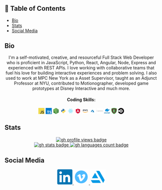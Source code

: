 <h1 align='center'></h1>

## 📝 Table of Contents
- [Bio](#bio)
- [Stats](#stats)
- [Social Media](#socialMedia)

## Bio
<p align='center'>
I'm a self-motivated, creative, and resourceful Full Stack Web Developer who is proficient in JavaScript, Python, React, Angular, Node, Express and experienced with REST APIs. I  love working with collaborative teams that fuel his love for building interactive experiences and problem solving. I also used to work at MPC New York as a Asset Supervisor, taught as an Adjunct Professor at NYU, contributed to Motionographer, developed game prototypes at Disney Interactive and much more.
</p>

<div align='center'>
  <h4>Coding Skills:</h4>
  <code><img height="20" src="./javascript.png"></code>
  <code><img height="20" src="./typescript.png"></code>
  <code><img height="20" src="./nodejs.png"></code>
  <code><img height="20" src="./python.png"></code>
  <code><img height="20" src="./react.png"></code>
  <code><img height="20" src="./angular.png"></code>
  <code><img height="20" src="./aws.png"></code>
  <code><img height="20" src="./azure.png"></code>
  <code><img height="20" src="./express.png"></code>
  <code><img height="20" src="./docker.png"></code>
  <code><img height="20" src="./mongo.png"></code>
  <code><img height="20" src="./circleci.png"></code>
</div>

## Stats
<div align='center'>
  <a href="https://github.com/andresmweber">
    <img alt="gh profile views badge" align='center' src="https://komarev.com/ghpvc/?username=andresmweber&style=flat-square&color=yellowgreen" />
  </a>
  <br>
  <a href="https://github.com/andresmweber">
    <img alt="gh stats badge" height="150px" src="https://github-readme-stats.vercel.app/api?username=andresmweber&count_private=true&show_icons=true&theme=dracula" />
  </a>
  <a href="https://github.com/andresmweber">
    <img alt="gh languages count badge" height="150px" src="https://github-readme-stats.vercel.app/api/top-langs/?username=andresmweber&langs_count=8&layout=compact&theme=dracula" />
  </a>
</div>

## Social Media

<div align="center">
  <a href="https://www.linkedin.com/in/andresweber/">
    <img alt="linkedin profile link" height="50px" src="./linkedin.png" />
  </a>

  <a href="www.vimeo.com/andresmweber">
    <img alt="vimeo profile link" height="50px" src="./vimeo.png" />
  </a>

  <a href="www.artstation.com/daemonecles">
    <img alt="artstation profile link" height="50px" src="./artstation.png" />
  </a>
</div>

<!--
**AndresMWeber/AndresMWeber** is a ✨ _special_ ✨ repository because its `README.md` (this file) appears on your GitHub profile.

Here are some ideas to get you started:

- 🔭 I’m currently working on ...
- 🌱 I’m currently learning ...
- 👯 I’m looking to collaborate on ...
- 🤔 I’m looking for help with ...
- 💬 Ask me about ...
- 📫 How to reach me: ...
- 😄 Pronouns: ...
- ⚡ Fun fact: ...
-->
